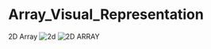 # Array_Visual_Representation

2D Array
![2d](https://github.com/user-attachments/assets/822fbf83-8e17-43a5-b939-7458926a69af)
![2D ARRAY](https://github.com/user-attachments/assets/3d4ff63c-d0e6-4952-88a9-62768d3d8065)

